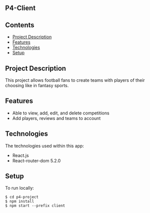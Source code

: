 ## P4-Client

## Contents

* [Project Description](#project-Description)
* [Features](#features)
* [Technologies](#technologies)
* [Setup](#setup)


## Project Description

This project allows football fans to create teams with players of their choosing like in fantasy sports.

## Features
* Able to view, add, edit, and delete competitions
* Add players, reviews and teams to account


## Technologies
The technologies used within this app:
* React.js
* React-router-dom 5.2.0

## Setup
To run locally:
```
$ cd p4-project
$ npm install
$ npm start --prefix client

```